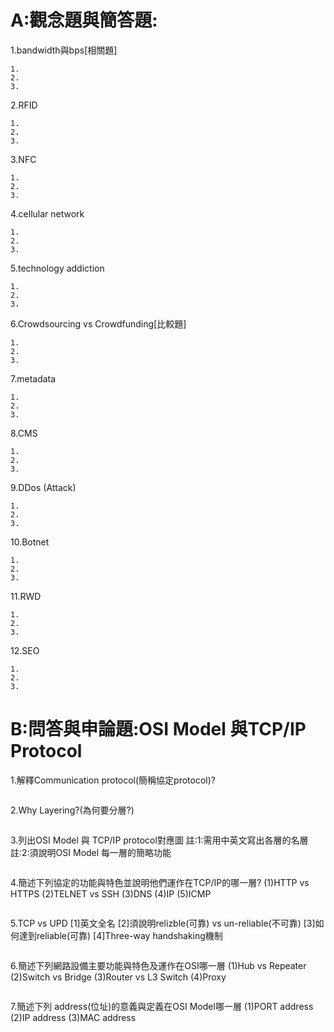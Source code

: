 # A:觀念題與簡答題:

1.bandwidth與bps[相關題]
```
1.
2.
3.
```
2.RFID
```
1.
2.
3.
```
3.NFC
```
1.
2.
3.
```
4.cellular network
```
1.
2.
3.
```
5.technology addiction
```
1.
2.
3.
```
6.Crowdsourcing vs Crowdfunding[比較題]
```
1.
2.
3.
```
7.metadata
```
1.
2.
3.
```
8.CMS
```
1.
2.
3.
```
9.DDos (Attack)
```
1.
2.
3.
```
10.Botnet
```
1.
2.
3.
```
11.RWD
```
1.
2.
3.
```
12.SEO
```
1.
2.
3.
```

# B:問答與申論題:OSI Model 與TCP/IP Protocol

1.解釋Communication protocol(簡稱協定protocol)?
```
```
2.Why Layering?(為何要分層?)
```
```
3.列出OSI Model 與 TCP/IP protocol對應圖
 註:1:需用中英文寫出各層的名層
 註:2:須說明OSI Model 每一層的簡略功能
```
```
4.簡述下列協定的功能與特色並說明他們運作在TCP/IP的哪一層?
(1)HTTP vs HTTPS (2)TELNET vs SSH (3)DNS (4)IP (5)ICMP
```
```
5.TCP vs UPD
[1]英文全名
[2]須說明relizble(可靠) vs un-reliable(不可靠)
[3]如何達到reliable(可靠)
[4]Three-way handshaking機制
```
```
6.簡述下列網路設備主要功能與特色及運作在OSI哪一層
(1)Hub vs Repeater (2)Switch vs Bridge (3)Router vs L3 Switch (4)Proxy
```
```
7.簡述下列 address(位址)的意義與定義在OSI Model哪一層
(1)PORT address (2)IP address (3)MAC address
```
```
